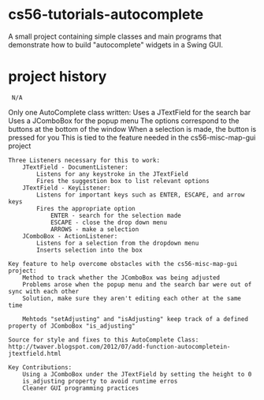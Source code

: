 cs56-tutorials-autocomplete
===========================

A small project containing simple classes and main programs that demonstrate how to build "autocomplete" widgets in a Swing GUI.

project history
===============
```
 N/A
```

Only one AutoComplete class written:
	Uses a JTextField for the search bar
	Uses a JComboBox for the popup menu
	The options correspond to the buttons at the bottom of the window
		When a selection is made, the button is pressed for you
		This is tied to the feature needed in the cs56-misc-map-gui project

	Three Listeners necessary for this to work:
		JTextField - DocumentListener:
			Listens for any keystroke in the JTextField
			Fires the suggestion box to list relevant options
		JTextField - KeyListener:
			Listens for important keys such as ENTER, ESCAPE, and arrow keys
			Fires the appropriate option
				ENTER - search for the selection made
				ESCAPE - close the drop down menu
				ARROWS - make a selection
		JComboBox - ActionListener:
			Listens for a selection from the dropdown menu
			Inserts selection into the box

	Key feature to help overcome obstacles with the cs56-misc-map-gui project:
		Method to track whether the JComboBox was being adjusted
		Problems arose when the popup menu and the search bar were out of sync with each other
		Solution, make sure they aren't editing each other at the same time

		Mehtods "setAdjusting" and "isAdjusting" keep track of a defined property of JComboBox "is_adjusting"

	Source for style and fixes to this AutoComplete Class:
	http://twaver.blogspot.com/2012/07/add-function-autocompletein-jtextfield.html

	Key Contributions:
		Using a JComboBox under the JTextField by setting the height to 0
		is_adjusting property to avoid runtime erros
		Cleaner GUI programming practices
